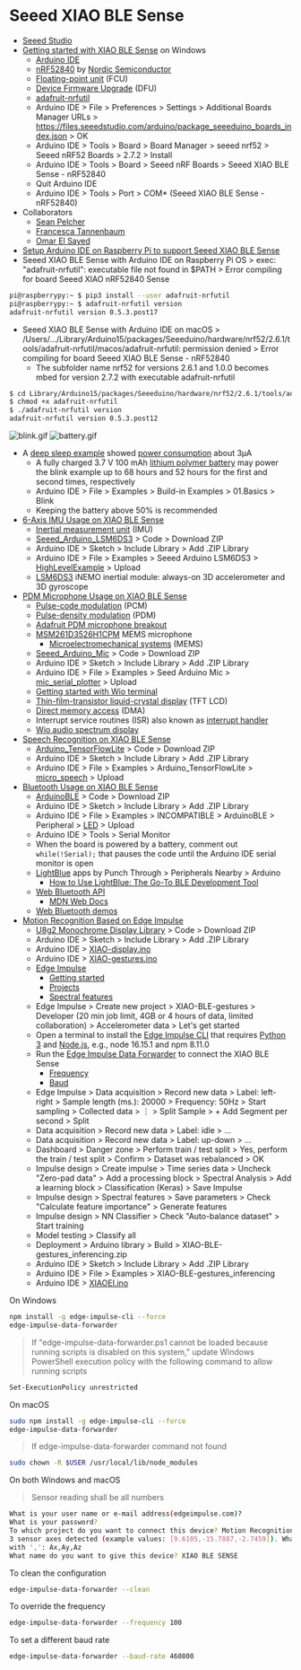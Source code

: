 # Seeed XIAO BLE Sense
* [Seeed Studio](https://github.com/Seeed-Studio)
* [Getting started with XIAO BLE Sense](https://wiki.seeedstudio.com/XIAO_BLE/) on Windows
  * [Arduino IDE](https://www.arduino.cc/en/software)
  * [nRF52840](https://www.nordicsemi.com/Products/nRF52840) by [Nordic Semiconductor](https://en.wikipedia.org/wiki/Nordic_Semiconductor)
  * [Floating-point unit](https://en.wikipedia.org/wiki/Floating-point_unit) (FCU)
  * [Device Firmware Upgrade](https://en.wikipedia.org/wiki/USB#Device_Firmware_Upgrade_mechanism) (DFU)
  * [adafruit-nrfutil](https://github.com/adafruit/Adafruit_nRF52_nrfutil)
  * Arduino IDE > File > Preferences > Settings > Additional Boards Manager URLs > https://files.seeedstudio.com/arduino/package_seeeduino_boards_index.json > OK
  * Arduino IDE > Tools > Board > Board Manager > seeed nrf52 > Seeed nRF52 Boards > 2.7.2 > Install
  * Arduino IDE > Tools > Board > Seeed nRF Boards > Seeed XIAO BLE Sense - nRF52840
  * Quit Arduino IDE
  * Arduino IDE > Tools > Port > COM* (Seeed XIAO BLE Sense - nRF52840)
* Collaborators
  * [Sean Pelcher](https://github.com/seanpelcher)
  * [Francesca Tannenbaum](https://github.com/ftannenbaum)
  * [Omar El Sayed](https://github.com/oelsayed10)
* [Setup Arduino IDE on Raspberry Pi to support Seeed XIAO BLE Sense](https://www.youtube.com/watch?v=9OsbFAFQtnk)
* Seeed XIAO BLE Sense with Arduino IDE on Raspberry Pi OS > exec: "adafruit-nrfutil": executable file not found in $PATH > Error compiling for board Seeed XIAO nRF52840 Sense
```sh
pi@raspberrypy:~ $ pip3 install --user adafruit-nrfutil
pi@raspberrypy:~ $ adafruit-nrfutil version
adafruit-nrfutil version 0.5.3.post17
```
* Seeed XIAO BLE Sense with Arduino IDE on macOS > /Users/.../Library/Arduino15/packages/Seeeduino/hardware/nrf52/2.6.1/tools/adafruit-nrfutil/macos/adafruit-nrfutil: permission denied > Error compiling for board Seeed XIAO BLE Sense - nRF52840
  * The subfolder name nrf52 for versions 2.6.1 and 1.0.0 becomes mbed for version 2.7.2 with executable adafruit-nrfutil
```sh
$ cd Library/Arduino15/packages/Seeeduino/hardware/nrf52/2.6.1/tools/adafruit-nrfutil/macos/
$ chmod +x adafruit-nrfutil
$ ./adafruit-nrfutil version
adafruit-nrfutil version 0.5.3.post12
```
![blink.gif](/lesson6/xiao/blink.gif)
![battery.gif](/lesson6/xiao/battery.gif)
* A [deep sleep example](https://github.com/0hotpotman0/BLE_52840_Core/blob/main/libraries/Bluefruit52Lib/examples/Hardware/deep_Sleep/deep_Sleep.ino) showed [power consumption](https://wiki.seeedstudio.com/XIAO_BLE/#power-consumption-verification) about 3&micro;A
  * A fully charged 3.7 V 100 mAh [lithium polymer battery](https://en.wikipedia.org/wiki/Lithium_polymer_battery) may power the blink example up to 68 hours and 52 hours for the first and second times, respectively
  * Arduino IDE > File > Examples > Build-in Examples > 01.Basics > Blink
  * Keeping the battery above 50% is recommended
* [6-Axis IMU Usage on XIAO BLE Sense](https://wiki.seeedstudio.com/XIAO-BLE-Sense-IMU-Usage/)
  * [Inertial measurement unit](https://en.wikipedia.org/wiki/Inertial_measurement_unit) (IMU)
  * [Seeed_Arduino_LSM6DS3](https://github.com/Seeed-Studio/Seeed_Arduino_LSM6DS3) > Code > Download ZIP
  * Arduino IDE > Sketch > Include Library > Add .ZIP Library 
  * Arduino IDE > File > Examples > Seeed Arduino LSM6DS3 > [HighLevelExample](/lesson6/xiao/HighLevelExample.ino) > Upload
  * [LSM6DS3](https://content.arduino.cc/assets/st_imu_lsm6ds3_datasheet.pdf) iNEMO inertial module: always-on 3D accelerometer and 3D gyroscope
* [PDM Microphone Usage on XIAO BLE Sense](https://wiki.seeedstudio.com/XIAO-BLE-Sense-PDM-Usage/)
  * [Pulse-code modulation](https://en.wikipedia.org/wiki/Pulse-code_modulation) (PCM)
  * [Pulse-density modulation](https://en.wikipedia.org/wiki/Pulse-density_modulation) (PDM)
  * [Adafruit PDM microphone breakout](https://learn.adafruit.com/adafruit-pdm-microphone-breakout/)
  * [MSM261D3526H1CPM](https://files.seeedstudio.com/wiki/XIAO-BLE/mic-MSM261D3526H1CPM-ENG.pdf) MEMS microphone
    * [Microelectromechanical systems](https://en.wikipedia.org/wiki/MEMS) (MEMS)
  * [Seeed_Arduino_Mic](https://github.com/Seeed-Studio/Seeed_Arduino_Mic) > Code > Download ZIP
  * Arduino IDE > Sketch > Include Library > Add .ZIP Library 
  * Arduino IDE > File > Examples > Seed Arduino Mic > [mic_serial_plotter](/lesson6/xiao/mic_serial_plotter.ino) > Upload
  * [Getting started with Wio terminal](https://wiki.seeedstudio.com/Wio-Terminal-Getting-Started/)
  * [Thin-film-transistor liquid-crystal display](https://en.wikipedia.org/wiki/Thin-film-transistor_liquid-crystal_display) (TFT LCD)
  * [Direct memory access](https://en.wikipedia.org/wiki/Direct_memory_access) (DMA)
  * Interrupt service routines (ISR) also known as [interrupt handler](https://en.wikipedia.org/wiki/Interrupt_handler)
  * [Wio audio spectrum display](https://macsbug.wordpress.com/2020/05/28/wio-audio-spectrum-display/)
* [Speech Recognition on XIAO BLE Sense](https://wiki.seeedstudio.com/XIAO-BLE-Sense-TFLite-Mic/)
  * [Arduino_TensorFlowLite](https://github.com/lakshanthad/tflite-micro-arduino-examples) > Code > Download ZIP
  * Arduino IDE > Sketch > Include Library > Add .ZIP Library
  * Arduino IDE > File > Examples > Arduino_TensorFlowLite > [micro_speech](/lesson6/xiao/micro_speech.ino) > Upload
* [Bluetooth Usage on XIAO BLE Sense](https://wiki.seeedstudio.com/XIAO-BLE-Sense-Bluetooth-Usage/)
  * [ArduinoBLE](https://github.com/arduino-libraries/ArduinoBLE) > Code > Download ZIP
  * Arduino IDE > Sketch > Include Library > Add .ZIP Library 
  * Arduino IDE > File > Examples > INCOMPATIBLE > ArduinoBLE > Peripheral > [LED](/lesson6/xiao/ble/Peripheral/LED.ino) > Upload
  * Arduino IDE > Tools > Serial Monitor
  * When the board is powered by a battery, comment out ```while(!Serial);``` that pauses the code until the Arduino IDE serial monitor is open
  * [LightBlue](https://punchthrough.com/lightblue/) apps by Punch Through > Peripherals Nearby > Arduino
    * [How to Use LightBlue: The Go-To BLE Development Tool](https://punchthrough.com/lightblue-features/)
  * [Web Bluetooth API](https://developer.mozilla.org/en-US/docs/Web/API/Web_Bluetooth_API)
    * [MDN Web Docs](https://en.wikipedia.org/wiki/MDN_Web_Docs)
  * [Web Bluetooth demos](https://github.com/WebBluetoothCG/demos)
* [Motion Recognition Based on Edge Impulse](https://wiki.seeedstudio.com/XIAOEI/)
  * [U8g2 Monochrome Display Library](https://github.com/olikraus/u8g2) > Code > Download ZIP
  * Arduino IDE > Sketch > Include Library > Add .ZIP Library
  * Arduino IDE > [XIAO-display.ino](/lesson6/xiao/XIAO-display.ino)
  * Arduino IDE > [XIAO-gestures.ino](/lesson6/xiao/XIAO-gestures.ino)
  * [Edge Impulse](https://www.edgeimpulse.com/)
    * [Getting started](https://docs.edgeimpulse.com/docs/)
    * [Projects](https://docs.edgeimpulse.com/experts/)
    * [Spectral features](https://docs.edgeimpulse.com/docs/edge-impulse-studio/processing-blocks/spectral-features)
  * Edge Impulse > Create new project > XIAO-BLE-gestures > Developer (20 min job limit, 4GB or 4 hours of data, limited collaboration) > Accelerometer data > Let's get started
  * Open a terminal to install the [Edge Impulse CLI](https://docs.edgeimpulse.com/docs/edge-impulse-cli/cli-installation) that requires [Python 3](https://www.python.org/downloads/) and [Node.js](https://nodejs.org/en/download/), e.g., node 16.15.1 and npm 8.11.0
  * Run the [Edge Impulse Data Forwarder](https://docs.edgeimpulse.com/docs/edge-impulse-cli/cli-data-forwarder) to connect the XIAO BLE Sense
    * [Frequency](https://en.wikipedia.org/wiki/Frequency)
    * [Baud](https://en.wikipedia.org/wiki/Baud)
  * Edge Impulse > Data acquisition > Record new data > Label: left-right > Sample length (ms.): 20000 > Frequency: 50Hz > Start sampling > Collected data > &vellip; > Split Sample > + Add Segment per second > Split
  * Data acquisition > Record new data > Label: idle > &hellip;
  * Data acquisition > Record new data > Label: up-down > &hellip;
  * Dashboard > Danger zone > Perform train / test split > Yes, perform the train / test split > Confirm > Dataset was rebalanced > OK
  * Impulse design > Create impulse > Time series data > Uncheck "Zero-pad data" > Add a processing block > Spectral Analysis > Add a learning block > Classification (Keras) > Save Impulse
  * Impulse design > Spectral features > Save parameters > Check "Calculate feature importance" > Generate features
  * Impulse design > NN Classifier > Check "Auto-balance dataset" > Start training
  * Model testing > Classify all
  * Deployment > Arduino library > Build > XIAO-BLE-gestures_inferencing.zip
  * Arduino IDE > Sketch > Include Library > Add .ZIP Library
  * Arduino IDE > File > Examples > XIAO-BLE-gestures_inferencing
  * Arduino IDE > [XIAOEI.ino](/lesson6/xiao/XIAOEI.ino)

On Windows
```sh
npm install -g edge-impulse-cli --force
edge-impulse-data-forwarder
```
> If "edge-impulse-data-forwarder.ps1 cannot be loaded because running scripts is disabled on this system," update Windows PowerShell execution policy with the following command to allow running scripts 
```sh
Set-ExecutionPolicy unrestricted
```
On macOS
```sh
sudo npm install -g edge-impulse-cli --force
edge-impulse-data-forwarder
```
> If edge-impulse-data-forwarder command not found
```sh
sudo chown -R $USER /usr/local/lib/node_modules
```
On both Windows and macOS
> Sensor reading shall be all numbers
```sh
What is your user name or e-mail address(edgeimpulse.com)?
What is your password?
To which project do you want to connect this device? Motion Recognition with XIAO BLE SENSE
3 sensor axes detected (example values: [9.6105,-15.7887,-2.7459]). What do you want to call them? Separate the names 
with ',': Ax,Ay,Az
What name do you want to give this device? XIAO BLE SENSE
```
To clean the configuration
```sh
edge-impulse-data-forwarder --clean
```
To override the frequency
```sh
edge-impulse-data-forwarder --frequency 100
```
To set a different baud rate
```sh
edge-impulse-data-forwarder --baud-rate 460800
```
